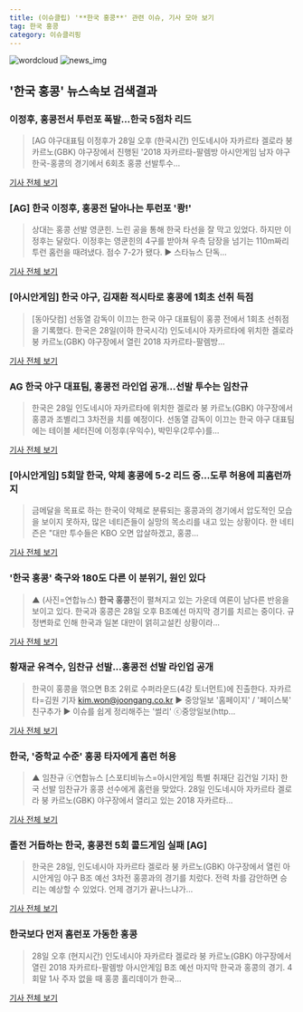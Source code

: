 ```yaml
---
title: (이슈클립) '**한국 홍콩**' 관련 이슈, 기사 모아 보기
tag: 한국 홍콩
category: 이슈클리핑
---
```

![wordcloud](https://s3.ap-northeast-2.amazonaws.com/lyrics101-wordcloud/2018-08-28-1535438360.png)
![news_img](https://user-images.githubusercontent.com/42597476/44507050-1206f400-a6e4-11e8-8d98-7ffbfebb353f.png)
## **'**한국 홍콩**'** 뉴스속보 검색결과
### 이정후, 홍콩전서 투런포 폭발…한국 5점차 리드

>[AG 야구대표팀 이정후가 28일 오후 (한국시간) 인도네시아 자카르타 겔로라 붕 카르노(GBK) 야구장에서 진행된 '2018 자카르타-팔렘방 아시안게임 남자 야구 한국-홍콩의 경기에서 6회초 홍콩 선발투수...

<a href="http://www.mydaily.co.kr/new_yk/html/read.php?newsid=201808281528532769&ext=na" target="_blank">기사 전체 보기</a>

### [AG] 한국 이정후, 홍콩전 달아나는 투런포 '쾅!'

>상대는 홍콩 선발 영쿤힌. 느린 공을 통해 한국 타선을 잘 막고 있었다. 하지만 이정후는 달랐다. 이정후는 영쿤힌의 4구를 받아쳐 우측 담장을 넘기는 110m짜리 투런 홈런을 때려냈다. 점수 7-2가 됐다. ▶ 스타뉴스 단독...

<a href="http://star.mt.co.kr/stview.php?no=2018082812392557071" target="_blank">기사 전체 보기</a>

### [아시안게임] 한국 야구, 김재환 적시타로 홍콩에 1회초 선취 득점

>[동아닷컴] 선동열 감독이 이끄는 한국 야구 대표팀이 홍콩 전에서 1회초 선취점을 기록했다. 한국은 28일(이하 한국시각) 인도네시아 자카르타에 위치한 겔로라 붕 카르노(GBK) 야구장에서 열린 2018 자카르타-팔렘방...

<a href="http://sports.donga.com/3/all/20180828/91714270/2" target="_blank">기사 전체 보기</a>

### AG 한국 야구 대표팀, 홍콩전 라인업 공개…선발 투수는 임찬규

>한국은 28일 인도네시아 자카르타에 위치한 겔로라 붕 카르노(GBK) 야구장에서 홍콩과 조별리그 3차전을 치를 예정이다. 선동열 감독이 이끄는 한국 야구 대표팀에는 테이블 세터진에 이정후(우익수), 박민우(2루수)를...

<a href="http://view.asiae.co.kr/news/view.htm?idxno=2018082814254967986" target="_blank">기사 전체 보기</a>

### [아시안게임] 5회말 한국, 약체 홍콩에 5-2 리드 중…도루 허용에 피홈런까지

>금메달을 목표로 하는 한국이 약체로 분류되는 홍콩과의 경기에서 압도적인 모습을 보이지 못하자, 많은 네티즌들이 실망의 목소리를 내고 있는 상황이다. 한 네티즌은 "대만 투수들은 KBO 오면 압살하겠고, 홍콩...

<a href="http://www.ajunews.com/view/20180828151449873" target="_blank">기사 전체 보기</a>

### '**한국 홍콩**' 축구와 180도 다른 이 분위기, 원인 있다

>▲ (사진=연합뉴스) **한국 홍콩**전이 펼쳐지고 있는 가운데 여론이 남다른 반응을 보이고 있다. 한국과 홍콩은 28일 오후 B조예선 마지막 경기를 치르는 중이다. 규정변화로 인해 한국과 일본 대만이 얽히고설킨 상황이라...

<a href="http://www.betanews.net:8080/article/900580.html" target="_blank">기사 전체 보기</a>

### 황재균 유격수, 임찬규 선발...홍콩전 선발 라인업 공개

>한국이 홍콩을 꺾으면 B조 2위로 수퍼라운드(4강 토너먼트)에 진출한다. 자카르타=김원 기자 kim.won@joongang.co.kr ▶ 중앙일보 '홈페이지' / '페이스북' 친구추가 ▶ 이슈를 쉽게 정리해주는 '썰리' ⓒ중앙일보(http...

<a href="http://news.joins.com/article/olink/22512692" target="_blank">기사 전체 보기</a>

### 한국, '중학교 수준' 홍콩 타자에게 홈런 허용

>▲ 임찬규 ⓒ연합뉴스 [스포티비뉴스=아시안게임 특별 취재단 김건일 기자] 한국 선발 임찬규가 홍콩 선수에게 홈런을 맞았다. 28일 인도네시아 자카르타 겔로라 붕 카르노(GBK) 야구장에서 열리고 있는 2018 자카르타...

<a href="http://www.spotvnews.co.kr/?mod=news&act=articleView&idxno=233591" target="_blank">기사 전체 보기</a>

### 졸전 거듭하는 한국, 홍콩전 5회 콜드게임 실패 [AG]

>한국은 28일, 인도네시아 자카르타 겔로라 붕 카르노(GBK) 야구장에서 열린 아시안게임 야구 B조 예선 3차전 홍콩과의 경기를 치렀다.   전력 차를 감안하면 승리는 예상할 수 있었다. 언제 경기가 끝나느냐가...

<a href="http://www.osen.co.kr/article/G1110976876" target="_blank">기사 전체 보기</a>

### 한국보다 먼저 홈런포 가동한 홍콩

>28일 오후 (현지시간) 인도네시아 자카르타 겔로라 붕 카르노(GBK) 야구장에서 열린 2018 자카르타-팔렘방 아시안게임 B조 예선 마지막 한국과 홍콩의 경기. 4회말 1사 주자 없을 때 홍콩 홀리데이가 한국...

<a href="http://app.yonhapnews.co.kr/YNA/Basic/SNS/r.aspx?c=PYH20180828176400013&did=1196m" target="_blank">기사 전체 보기</a>


